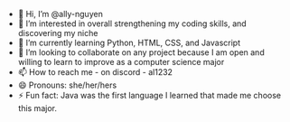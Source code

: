 - 👋 Hi, I’m @ally-nguyen
- 👀 I’m interested in overall strengthening my coding skills, and discovering my niche
- 🌱 I’m currently learning Python, HTML, CSS, and Javascript
- 💞️ I’m looking to collaborate on any project because I am open and willing to learn to improve as a computer science major
- 📫 How to reach me - on discord - al1232
- 😄 Pronouns: she/her/hers
- ⚡ Fun fact: Java was the first language I learned that made me choose this major.

<!---
ally-nguyen/ally-nguyen is a ✨ special ✨ repository because its `README.md` (this file) appears on your GitHub profile.
You can click the Preview link to take a look at your changes.
--->
